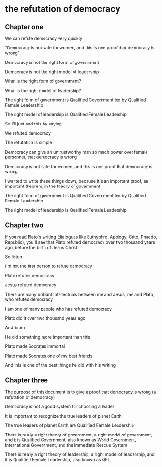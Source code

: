 # the refutation of democracy

## Chapter one

We can refute democracy very quickly

"Democracy is not safe for women, and this is one proof that democracy is wrong"

Democracy is not the right form of government

Democracy is not the right model of leadership

What is the right form of government?

What is the right model of leadership?

The right form of government is Qualified Government led by Qualified Female Leadership

The right model of leadership is Qualified Female Leadership

So I'll just end this by saying...

We refuted democracy

The refutation is simple

Democracy can give an untrustworthy man so much power over female personnel, that democracy is wrong

Democracy is not safe for women, and this is one proof that democracy is wrong

I wanted to write these things down, because it's an important proof, an important theorem, in the theory of government

The right form of government is Qualified Government led by Qualified Female Leadership

The right model of leadership is Qualified Female Leadership

## Chapter two

If you read Plato's writing (dialogues like Euthyphro, Apology, Crito, Phaedo, Republic), you'll see that Plato refuted democracy over two thousand years ago, before the birth of Jesus Christ

So listen

I'm not the first person to refute democracy

Plato refuted democracy

Jesus refuted democracy

There are many brilliant intellectuals between me and Jesus, me and Plato, who refuted democracy

I am one of many people who has refuted democracy

Plato did it over two thousand years ago

And listen

He did something more important than this

Plato made Socrates immortal

Plato made Socrates one of my best friends

And this is one of the best things he did with his writing

## Chapter three

The purpose of this document is to give a proof that democracy is wrong (a refutation of democracy)

Democracy is not a good system for choosing a leader

It is important to recognize the true leaders of planet Earth

The true leaders of planet Earth are Qualified Female Leadership

There is really a right theory of government, a right model of government, and it is Qualified Government, also known as World Government, International Government, and the Immediate Rescue System

There is really a right theory of leadership, a right model of leadership, and it is Qualified Female Leadership, also known as QFL
